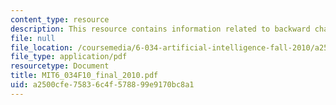 ```yaml
---
content_type: resource
description: This resource contains information related to backward chaining.
file: null
file_location: /coursemedia/6-034-artificial-intelligence-fall-2010/a2500cfe75836c4f578899e9170bc8a1_MIT6_034F10_final_2010.pdf
file_type: application/pdf
resourcetype: Document
title: MIT6_034F10_final_2010.pdf
uid: a2500cfe-7583-6c4f-5788-99e9170bc8a1
---
```


